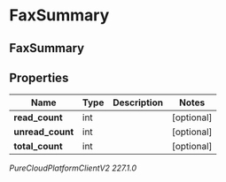 # FaxSummary

## FaxSummary

## Properties

|Name | Type | Description | Notes|
|------------ | ------------- | ------------- | -------------|
| **read_count** | int |  | [optional] |
| **unread_count** | int |  | [optional] |
| **total_count** | int |  | [optional] |



_PureCloudPlatformClientV2 227.1.0_
